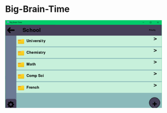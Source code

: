 # Big-Brain-Time

![alt text](https://github.com/Alex-Hyde/Alex-Hyde.github.io/blob/main/ProjectImages/Planner/1.PNG?raw=true)
